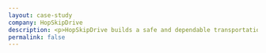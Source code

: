 ```yaml
---
layout: case-study
company: HopSkipDrive
description: <p>HopSkipDrive builds a safe and dependable transportation solution for schools and families.</p><p>Mainmatter built their internal dashboard, allowing them to track rides in real time and react to exceptions immediately.</p>
permalink: false
---
```

